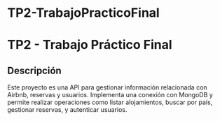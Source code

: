 # TP2-TrabajoPracticoFinal

# TP2 - Trabajo Práctico Final

## Descripción

Este proyecto es una API para gestionar información relacionada con Airbnb, reservas y usuarios. 
Implementa una conexión con MongoDB y permite realizar operaciones como listar alojamientos, buscar por país, gestionar reservas, y autenticar usuarios.
